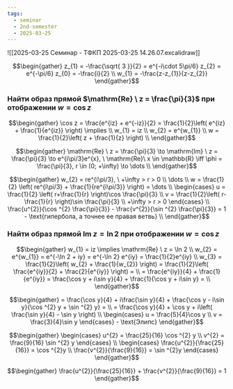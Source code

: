 ```yaml
---
tags:
  - seminar
  - 2nd-semester
  - 2025-03-25
---
```


![[2025-03-25 Семинар - ТФКП 2025-03-25 14.26.07.excalidraw]]

$$\begin{gather}
z_{1} = -\frac{\sqrt{ 3 }}{2} = e^{-i\cdot 5\pi/6}
z_{2} = e^{-\pi/6}
z_{0} = -\frac{i}{2} \\
w_{1} = -\frac{z-z_{1}}{z-z_{2}} 
\end{gather}$$

### Найти образ прямой $\mathrm{Re} \ z = \frac{\pi}{3}$ при отображении $w = \cos z$

$$\begin{gather}
\cos z = \frac{e^{iz} + e^{-iz}}{2} = \frac{1}{2}\left( e^{iz} + \frac{1}{e^{iz}} \right) \implies \\
w_{1} = iz \\
w_{2} = e^{w_{1}} \\
w = \frac{1}{2}\left( z + \frac{1}{z} \right) \\
\end{gather}$$

$$\begin{gather}
\mathrm{Re} \ z = \frac{\pi}{3} \to \mathrm{Im} \ z = \frac{\pi}{3} \to e^{i\pi/3}e^{x}, \ \mathrm{Re}\ x \in \mathbb{R} \iff \phi = \frac{\pi}{3}, r \in (0; +\infty)  \to \dots \\
\end{gather}$$

$$\begin{gather}
w_{2} = re^{i\pi/3}, \ +\infty > r > 0 \\
\dots \\
w = \frac{1}{2} \left( re^{i\pi/3} + \frac{1}{re^{i\pi/3}} \right) = \dots \\
\begin{cases}
u = \frac{1}{2} \left( r+\frac{1}{r} \right)\cos \frac{\pi}{3} \\
v = \frac{1}{2}\left( r-\frac{1}{r} \right)\sin \frac{\pi}{3} \\
+\infty > r > 0
\end{cases} \\
\frac{u^{2}}{\cos ^{2} \frac{\pi}{3}} - \frac{v^{2}}{\sin ^{2} \frac{\pi}{3}} = 1 - \text{гипербола, а точнее ее правая ветвь} \\
\end{gather}$$

### Найти образ прямой $\mathrm{Im} \ z = \ln 2$ при отображении $w = \cos z$

$$\begin{gather}
w_{1} = iz \implies \mathrm{Re} \ z = \ln 2 \\
w_{2} = e^{w_{1}} = e^{-\ln 2 + iy} = e^{-\ln 2} e^{iy} = \frac{1}{2}e^{iy} \\
w_{3} = \frac{1}{2}\left( w_{2} + \frac{1}{w_{2}} \right) = \frac{1}{2}\left(  \frac{e^{iy}}{2} + \frac{2}{e^{iy}} \right) = \\
= \frac{e^{iy}}{4} + \frac{1}{e^{iy}} = \frac{\cos y + i\sin y}{4} + \frac{1}{\cos y + i\sin y} = \\
\end{gather}$$

$$\begin{gather}
= \frac{\cos y}{4} + i\frac{\sin y}{4} + \frac{\cos y - i\sin y}{\cos ^{2} y + \sin ^{2} y} = \\
= \frac{\cos y}{4} + \cos y + i\left( \frac{\sin y}{4} - \sin y \right) \\
\begin{cases}
u = \frac{5}{4}\cos y \\
v = \frac{3}{4}\sin y
\end{cases} - \text{Элипс}
\end{gather}$$

$$\begin{gather}
\begin{cases}
u^{2} = \frac{25}{16} \cos ^{2} y \\
v^{2} = \frac{9}{16} \sin ^{2} y
\end{cases} \\
\begin{cases}
\frac{u^{2}}{\frac{25}{16}} = \cos ^{2}y \\
\frac{v^{2}}{\frac{9}{16}} = \sin ^{2}y
\end{cases}
\end{gather}$$

$$\begin{gather}
\frac{u^{2}}{\frac{25}{16}} + \frac{v^{2}}{\frac{9}{16}} = 1
\end{gather}$$

